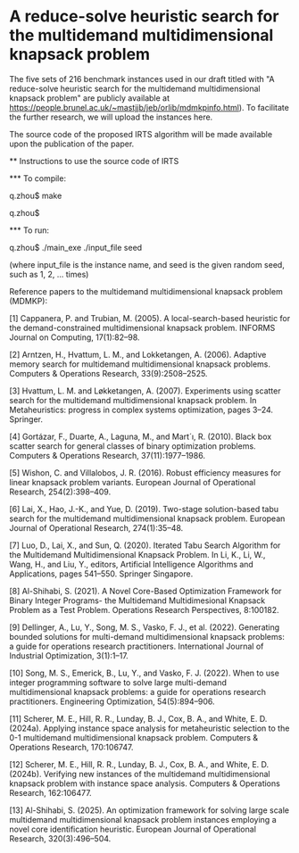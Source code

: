 # A reduce-solve heuristic search for the multidemand multidimensional knapsack problem
The five sets of 216 benchmark instances used in our draft titled with "A reduce-solve heuristic search for the multidemand multidimensional knapsack problem" are publicly available at https://people.brunel.ac.uk/~mastjjb/jeb/orlib/mdmkpinfo.html). To facilitate the further research, we will upload the instances here. 

The source code of the proposed IRTS algorithm will be made available upon the publication of the paper.

** Instructions to use the source code of IRTS

*** To compile:

q.zhou$ make

q.zhou$

*** To run:

q.zhou$ ./main_exe ./input_file seed

(where input_file is the instance name, and seed is the given random seed, such as 1, 2, ... times)

Reference papers to the multidemand multidimensional knapsack problem (MDMKP):

[1] Cappanera, P. and Trubian, M. (2005). A local-search-based heuristic for the demand-constrained multidimensional knapsack problem. INFORMS Journal on Computing, 17(1):82–98.

[2] Arntzen, H., Hvattum, L. M., and Lokketangen, A. (2006). Adaptive memory search for multidemand multidimensional knapsack problems. Computers & Operations Research, 33(9):2508–2525.

[3] Hvattum, L. M. and Løkketangen, A. (2007). Experiments using scatter search for the multidemand multidimensional knapsack problem. In Metaheuristics: progress in complex systems optimization, pages 3–24. Springer.

[4] Gortázar, F., Duarte, A., Laguna, M., and Mart´ı, R. (2010). Black box scatter search for general classes of binary optimization problems. Computers & Operations Research, 37(11):1977–1986.

[5] Wishon, C. and Villalobos, J. R. (2016). Robust efficiency measures for linear knapsack problem variants. European Journal of Operational Research, 254(2):398–409.

[6] Lai, X., Hao, J.-K., and Yue, D. (2019). Two-stage solution-based tabu search for the multidemand multidimensional knapsack problem. European Journal of Operational Research, 274(1):35–48.

[7] Luo, D., Lai, X., and Sun, Q. (2020). Iterated Tabu Search Algorithm for the Multidemand Multidimensional Knapsack Problem. In Li, K., Li, W., Wang, H., and Liu, Y., editors, Artificial Intelligence Algorithms and Applications, pages 541–550. Springer Singapore.

[8] Al-Shihabi, S. (2021). A Novel Core-Based Optimization Framework for Binary Integer Programs- the Multidemand Multidimesional Knapsack Problem as a Test Problem. Operations Research Perspectives, 8:100182.

[9] Dellinger, A., Lu, Y., Song, M. S., Vasko, F. J., et al. (2022). Generating bounded solutions for multi-demand multidimensional knapsack problems: a guide for operations research practitioners. International Journal of Industrial Optimization, 3(1):1–17.

[10] Song, M. S., Emerick, B., Lu, Y., and Vasko, F. J. (2022). When to use integer programming software to solve large multi-demand multidimensional knapsack problems: a guide for operations research practitioners. Engineering Optimization, 54(5):894–906.

[11]  Scherer, M. E., Hill, R. R., Lunday, B. J., Cox, B. A., and White, E. D. (2024a). Applying instance space analysis for metaheuristic selection to the 0-1 multidemand multidimensional knapsack problem. Computers & Operations Research, 170:106747.

[12] Scherer, M. E., Hill, R. R., Lunday, B. J., Cox, B. A., and White, E. D. (2024b). Verifying new instances of the multidemand multidimensional knapsack problem with instance space analysis. Computers & Operations Research, 162:106477.

[13] Al-Shihabi, S. (2025). An optimization framework for solving large scale multidemand multidimensional knapsack problem instances employing a novel core identification heuristic. European Journal of Operational Research, 320(3):496–504.
